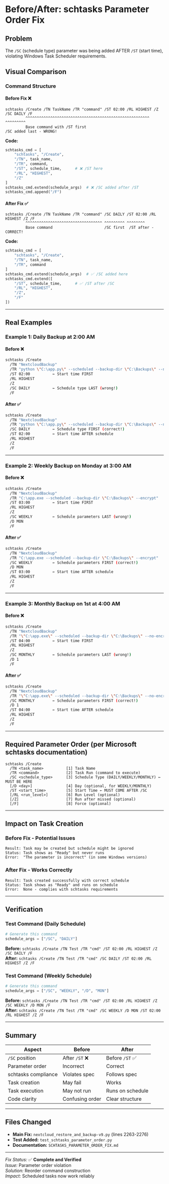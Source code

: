 # Before/After: schtasks Parameter Order Fix

## Problem
The `/SC` (schedule type) parameter was being added AFTER `/ST` (start time), violating Windows Task Scheduler requirements.

## Visual Comparison

### Command Structure

#### Before Fix ❌

```
schtasks /Create /TN TaskName /TR "command" /ST 02:00 /RL HIGHEST /Z /SC DAILY /F
         ^^^^^^^^^^^^^^^^^^^^^^^^^^^^^^^^^^^^^^^^^^^^^^^^^^^^^^^     ^^^^^^^^^
         Base command with /ST first                                 /SC added last - WRONG!
```

**Code:**
```python
schtasks_cmd = [
    "schtasks", "/Create",
    "/TN", task_name,
    "/TR", command,
    "/ST", schedule_time,      # ❌ /ST here
    "/RL", "HIGHEST",
    "/Z"
]
schtasks_cmd.extend(schedule_args)  # ❌ /SC added after /ST
schtasks_cmd.append("/F")
```

#### After Fix ✅

```
schtasks /Create /TN TaskName /TR "command" /SC DAILY /ST 02:00 /RL HIGHEST /Z /F
         ^^^^^^^^^^^^^^^^^^^^^^^^^^^^^^^^^^ ^^^^^^^^^ ^^^^^^^^
         Base command                       /SC first  /ST after - CORRECT!
```

**Code:**
```python
schtasks_cmd = [
    "schtasks", "/Create",
    "/TN", task_name,
    "/TR", command
]
schtasks_cmd.extend(schedule_args)  # ✅ /SC added here
schtasks_cmd.extend([
    "/ST", schedule_time,      # ✅ /ST after /SC
    "/RL", "HIGHEST",
    "/Z",
    "/F"
])
```

---

## Real Examples

### Example 1: Daily Backup at 2:00 AM

#### Before ❌
```bash
schtasks /Create 
  /TN "NextcloudBackup" 
  /TR "python \"C:\app.py\" --scheduled --backup-dir \"C:\Backups\" --no-encrypt"
  /ST 02:00          ← Start time FIRST
  /RL HIGHEST
  /Z
  /SC DAILY          ← Schedule type LAST (wrong!)
  /F
```

#### After ✅
```bash
schtasks /Create 
  /TN "NextcloudBackup" 
  /TR "python \"C:\app.py\" --scheduled --backup-dir \"C:\Backups\" --no-encrypt"
  /SC DAILY          ← Schedule type FIRST (correct!)
  /ST 02:00          ← Start time AFTER schedule
  /RL HIGHEST
  /Z
  /F
```

---

### Example 2: Weekly Backup on Monday at 3:00 AM

#### Before ❌
```bash
schtasks /Create 
  /TN "NextcloudBackup" 
  /TR "C:\app.exe --scheduled --backup-dir \"C:\Backups\" --encrypt"
  /ST 03:00          ← Start time FIRST
  /RL HIGHEST
  /Z
  /SC WEEKLY         ← Schedule parameters LAST (wrong!)
  /D MON
  /F
```

#### After ✅
```bash
schtasks /Create 
  /TN "NextcloudBackup" 
  /TR "C:\app.exe --scheduled --backup-dir \"C:\Backups\" --encrypt"
  /SC WEEKLY         ← Schedule parameters FIRST (correct!)
  /D MON
  /ST 03:00          ← Start time AFTER schedule
  /RL HIGHEST
  /Z
  /F
```

---

### Example 3: Monthly Backup on 1st at 4:00 AM

#### Before ❌
```bash
schtasks /Create 
  /TN "NextcloudBackup" 
  /TR "\"C:\app.exe\" --scheduled --backup-dir \"C:\Backups\" --no-encrypt"
  /ST 04:00          ← Start time FIRST
  /RL HIGHEST
  /Z
  /SC MONTHLY        ← Schedule parameters LAST (wrong!)
  /D 1
  /F
```

#### After ✅
```bash
schtasks /Create 
  /TN "NextcloudBackup" 
  /TR "\"C:\app.exe\" --scheduled --backup-dir \"C:\Backups\" --no-encrypt"
  /SC MONTHLY        ← Schedule parameters FIRST (correct!)
  /D 1
  /ST 04:00          ← Start time AFTER schedule
  /RL HIGHEST
  /Z
  /F
```

---

## Required Parameter Order (per Microsoft schtasks documentation)

```
schtasks /Create
  /TN <task_name>          [1] Task Name
  /TR <command>            [2] Task Run (command to execute)
  /SC <schedule_type>      [3] Schedule Type (DAILY/WEEKLY/MONTHLY) ← MUST BE HERE
  [/D <day>]               [4] Day (optional, for WEEKLY/MONTHLY)
  /ST <start_time>         [5] Start Time ← MUST COME AFTER /SC
  [/RL <run_level>]        [6] Run Level (optional)
  [/Z]                     [7] Run after missed (optional)
  [/F]                     [8] Force (optional)
```

---

## Impact on Task Creation

### Before Fix - Potential Issues

```
Result: Task may be created but schedule might be ignored
Status: Task shows as "Ready" but never runs
Error:  "The parameter is incorrect" (in some Windows versions)
```

### After Fix - Works Correctly

```
Result: Task created successfully with correct schedule
Status: Task shows as "Ready" and runs on schedule
Error:  None - complies with schtasks requirements
```

---

## Verification

### Test Command (Daily Schedule)
```python
# Generate this command
schedule_args = ["/SC", "DAILY"]
```

**Before:** `schtasks /Create /TN Test /TR "cmd" /ST 02:00 /RL HIGHEST /Z /SC DAILY /F`  
**After:**  `schtasks /Create /TN Test /TR "cmd" /SC DAILY /ST 02:00 /RL HIGHEST /Z /F`

### Test Command (Weekly Schedule)
```python
# Generate this command
schedule_args = ["/SC", "WEEKLY", "/D", "MON"]
```

**Before:** `schtasks /Create /TN Test /TR "cmd" /ST 02:00 /RL HIGHEST /Z /SC WEEKLY /D MON /F`  
**After:**  `schtasks /Create /TN Test /TR "cmd" /SC WEEKLY /D MON /ST 02:00 /RL HIGHEST /Z /F`

---

## Summary

| Aspect | Before | After |
|--------|--------|-------|
| `/SC` position | After `/ST` ❌ | Before `/ST` ✅ |
| Parameter order | Incorrect | Correct |
| schtasks compliance | Violates spec | Follows spec |
| Task creation | May fail | Works |
| Task execution | May not run | Runs on schedule |
| Code clarity | Confusing order | Clear structure |

---

## Files Changed

- **Main Fix:** `nextcloud_restore_and_backup-v9.py` (lines 2263-2276)
- **Test Added:** `test_schtasks_parameter_order.py`
- **Documentation:** `SCHTASKS_PARAMETER_ORDER_FIX.md`

---

*Fix Status:* ✅ **Complete and Verified**  
*Issue:* Parameter order violation  
*Solution:* Reorder command construction  
*Impact:* Scheduled tasks now work reliably
